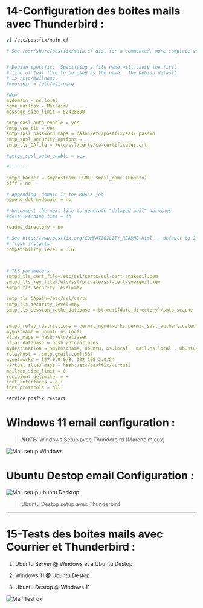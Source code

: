 # 14-Configuration des boites mails avec Thunderbird :


```bash
vi /etc/postfix/main.cf
```
```yml
# See /usr/share/postfix/main.cf.dist for a commented, more complete version


# Debian specific:  Specifying a file name will cause the first
# line of that file to be used as the name.  The Debian default
# is /etc/mailname.
#myorigin = /etc/mailname

#New
mydomain = ns.local
home_mailbox = Maildir/
message_size_limit = 52428800

smtp_sasl_auth_enable = yes
smtp_use_tls = yes
smtp_sasl_password_maps = hash:/etc/postfix/sasl_passwd
smtp_sasl_security_options =
smtp_tls_CAfile = /etc/ssl/certs/ca-certificates.crt

#smtps_sasl_auth_enable = yes

#-------

smtpd_banner = $myhostname ESMTP $mail_name (Ubuntu)
biff = no

# appending .domain is the MUA's job.
append_dot_mydomain = no

# Uncomment the next line to generate "delayed mail" warnings
#delay_warning_time = 4h

readme_directory = no

# See http://www.postfix.org/COMPATIBILITY_README.html -- default to 2 on
# fresh installs.
compatibility_level = 3.6



# TLS parameters
smtpd_tls_cert_file=/etc/ssl/certs/ssl-cert-snakeoil.pem
smtpd_tls_key_file=/etc/ssl/private/ssl-cert-snakeoil.key
smtpd_tls_security_level=may

smtp_tls_CApath=/etc/ssl/certs
smtp_tls_security_level=may
smtp_tls_session_cache_database = btree:${data_directory}/smtp_scache


smtpd_relay_restrictions = permit_mynetworks permit_sasl_authenticated defer_unauth_destination
myhostname = ubuntu.ns.local
alias_maps = hash:/etc/aliases
alias_database = hash:/etc/aliases
mydestination = $myhostname, ubuntu, ns.local , mail.ns.local , ubuntu-server, localhost.localdomain, localhost
relayhost = [smtp.gmail.com]:587
mynetworks = 127.0.0.0/8, 192.168.2.0/24
virtual_alias_maps = hash:/etc/postfix/virtual
mailbox_size_limit = 0
recipient_delimiter = +
inet_interfaces = all
inet_protocols = all

```

```bash
service posfix restart
```

# Windows 11 email configuration :
> **_NOTE:_**  Windows Setup avec Thunderbird (Marche mieux)


![Mail setup Windows ](https://github.com/Plangloi/420-AJ5-RO_DE-PLOIEMENT-DES-SERVICES-WEB-Linux/assets/48372629/a54824f7-84a2-4ae0-8407-8762d9801a20)



# Ubuntu Destop email Configuration  :

![Mail setup ubuntu Desktop](https://github.com/Plangloi/420-AJ5-RO_DE-PLOIEMENT-DES-SERVICES-WEB-Linux/assets/48372629/bed562b5-e326-4695-a19a-bd35218eaf20)

>Ubuntu Destop setup avec Thunderbird

---

# 15-Tests des boites mails avec Courrier et Thunderbird :

1. Ubuntu Server @ Windows et a Ubuntu Destop

1. Windows 11 @ Ubuntu Destop

1. Ubuntu Destop @ Windows 11

![Mail Test ok](https://github.com/Plangloi/420-AJ5-RO_DE-PLOIEMENT-DES-SERVICES-WEB-Linux/assets/48372629/c59ed412-7a4b-4638-8bf5-257775c8e16e)

